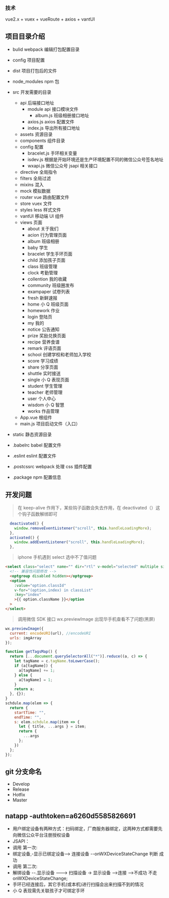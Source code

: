### 技术

vue2.x + vuex + vueRoute + axios + vantUI

## 项目目录介绍

- bulid webpack 编辑打包配置目录
- config 项目配置
- dist 项目打包后的文件
- node_modules npm 包
- src 开发需要的目录

  - api 后端接口地址
    - module api 接口模块文件
      - album.js 班级相册接口地址
    - axios.js axios 配置文件
    - index.js 导出所有接口地址
  - assets 资源目录
  - components 组件目录
  - config 配置
    - bracelet.js 手环相关变量
    - isdev.js 根据是开始环境还是生产环境配置不同的微信公众号签名地址
    - wxapi.js 微信公众号 jsapi 相关接口
  - directive 全局指令
  - filters 全局过滤
  - mixins 混入
  - mock 模拟数据
  - router vue 路由配置文件
  - store vuex 文件
  - styles less 样式文件
  - vantUI 移动端 UI 组件
  - views 页面
    - about 关于我们
    - acion 行为管理页面
    - album 班级相册
    - baby 学生
    - bracelet 学生手环页面
    - child 添加孩子页面
    - class 班级管理
    - clock 考勤管理
    - collention 我的收藏
    - community 班级圈发布
    - exampaper 试卷列表
    - fresh 新鲜速报
    - home 小 Q 班级页面
    - homework 作业
    - login 登陆页
    - my 我的
    - notice 公告通知
    - prize 奖励兑换页面
    - recipe 营养食谱
    - remark 评语页面
    - school 创建学校和老师加入学校
    - score 学习成绩
    - share 分享页面
    - shuttle 实时接送
    - single 小 Q 表现页面
    - student 学生管理
    - teacher 老师管理
    - user 个人中心
    - wisdom 小 Q 智慧
    - works 作品管理
  - App.vue 根组件
  - main.js 项目启动文件（入口）

- static 静态资源目录
- .babelrc babel 配置文件
- .eslint eslint 配置文件
- .postcssrc webpack 处理 css 插件配置
- .package npm 配置信息

## 开发问题

> 在 keep-alive 作用下，某些钩子函数会失去作用，在 deactivated（）这个钩子函数解绑即可

```javascript
  deactivated() {
    window.removeEventListener("scroll", this.handleLoadingMore);
  },
  activated() {
    window.addEventListener("scroll", this.handleLoadingMore);
  },
```

> iphone 手机遇到 select 选中不了值问题

```html
<select class="select" name="" dir="rtl" v-model="selected" multiple size="1">
  <!-- 兼容性问题修改 -->
  <optgroup disabled hidden></optgroup>
  <option
    :value="option.classId"
    v-for="(option,index) in classList"
    :key="index"
    >{{ option.className }}</option
  >
</select>
```

> 调用微信 SDK 接口 wx.previewImage 出现华手机查看不了问题(黑屏)

```javascript
wx.previewImage({
  current: encodeURI(url), //encodeURI
  urls: imgArray
});

function getTagsMap() {
  return [...document.querySelectorAll("*")].reduce((a, c) => {
    let tagName = c.tagName.toLowerCase();
    if (a[tagName]) {
      a[tagName] += 1;
    } else {
      a[tagName] = 1;
    }
    return a;
  }, {});
}
schdule.map(elem => {
  return {
    startTime: "",
    endTime: "",
    s: elem.schdule.map(item => {
      let { title, ...args } = item;
      return {
        ...args
      };
    })
  };
});
```

## git 分支命名

- Develop
- Release
- Hotfix
- Master

## natapp -authtoken=a6260d5585826691

- 用户绑定设备有两种方式：扫码绑定，厂商服务器绑定，这两种方式都需要先向微信公众平台注册授权设备
- JSAPI：
- 调用 第一次:
- 绑定设备,-显示已绑定设备--> 连接设备 --onWXDeviceStateChange 判断 成功
- 调用 第二次:
- 解绑设备 --.显示设备 ---> 扫描设备 -> 显示设备 -->连接 -->不成功 不走 onWXDeviceStateChange;
- 手环已经连接后，其它手机(或本机)进行扫描会出来扫描不到的情况
- 小 Q 表现需先关联孩子才可绑定手环
